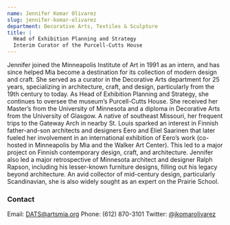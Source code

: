 ```yaml
---
name: Jennifer Komar Olivarez
slug: jennifer-komar-olivarez
department: Decorative Arts, Textiles & Sculpture
title: |
  Head of Exhibition Planning and Strategy
  Interim Curator of the Purcell-Cutts House
---
```


Jennifer joined the Minneapolis Institute of Art in 1991 as an intern, and has since helped Mia become a destination for its collection of modern design and craft. She served as a curator in the Decorative Arts department for 25 years, specializing in architecture, craft, and design, particularly from the 19th century to today. As Head of Exhibition Planning and Strategy, she continues to oversee the museum’s Purcell-Cutts House. She received her Master’s from the University of Minnesota and a diploma in Decorative Arts from the University of Glasgow. A native of southeast Missouri, her frequent trips to the Gateway Arch in nearby St. Louis sparked an interest in Finnish father-and-son architects and designers Eero and Eliel Saarinen that later fueled her involvement in an international exhibition of Eero’s work (co-hosted in Minneapolis by Mia and the Walker Art Center). This led to a major project on Finnish contemporary design, craft, and architecture. Jennifer also led a major retrospective of Minnesota architect and designer Ralph Rapson, including his lesser-known furniture designs, filling out his legacy beyond architecture. An avid collector of mid-century design, particularly Scandinavian, she is also widely sought as an expert on the Prairie School.


### Contact
Email: [DATS@artsmia.org](mailto:dats@artsmia.org)
Phone: (612) 870-3101
Twitter: [@jkomarolivarez](http://twitter.com/jkomarolivarez)
